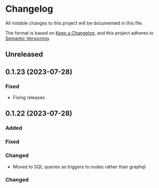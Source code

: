 # Changelog

All notable changes to this project will be documented in this file.

The format is based on [Keep a Changelog](https://keepachangelog.com/en/1.0.0/),
and this project adheres to [Semantic Versioning](https://semver.org/spec/v2.0.0.html).

## Unreleased

## 0.1.23 (2023-07-28)

### Fixed

- Fixing releases

## 0.1.22 (2023-07-28)

### Added


### Fixed

### Changed

- Moved to SQL queries as triggers to nodes rather than graphql

### Changed


